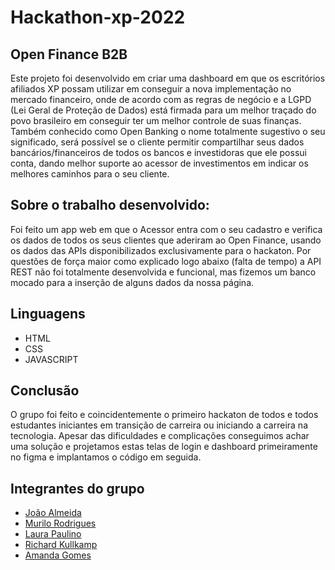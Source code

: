 # Hackathon-xp-2022

## Open Finance B2B

Este projeto foi desenvolvido em criar uma dashboard em que os escritórios afiliados XP possam utilizar em conseguir a nova implementação no mercado financeiro, onde de acordo com as regras de negócio e a LGPD (Lei Geral de Proteção de Dados) está firmada para um melhor traçado do povo brasileiro em conseguir ter um melhor controle de suas finanças.
Também conhecido como Open Banking o nome totalmente sugestivo o seu significado, será possível se o cliente permitir compartilhar seus dados bancários/financeiros de todos os bancos e investidoras que ele possui conta, dando melhor suporte ao acessor de investimentos em indicar os melhores caminhos para o seu cliente.


## Sobre o trabalho desenvolvido:


Foi feito um app web em que o Acessor entra com o seu cadastro e verifica os dados de todos os seus clientes que aderiram ao Open Finance, usando os dados das APIs disponibilizados exclusivamente para o hackaton. Por questões de força maior como explicado logo abaixo (falta de tempo) a API REST não foi totalmente desenvolvida e funcional, mas fizemos um banco mocado para a inserção de alguns dados da nossa página.


## Linguagens

<!--ts-->
   * HTML
   * CSS
   * JAVASCRIPT


## Conclusão

O grupo foi feito e coincidentemente o primeiro hackaton de todos e todos estudantes iniciantes em transição de carreira ou iniciando a carreira na tecnologia. Apesar das dificuldades e complicações conseguimos achar uma solução e projetamos estas telas de login e dashboard primeiramente no figma e implantamos o código em seguida.


## Integrantes do grupo

- [João Almeida](https://www.linkedin.com/in/jcmalmeida/)
- [Murilo Rodrigues](https://www.linkedin.com/in/murilorodrigueswebdev/) 
- [Laura Paulino](https://www.linkedin.com/in/laurapaulinodesouza/) 
- [Richard Kullkamp](https://www.linkedin.com/in/richardkulkamp/)
- [Amanda Gomes]()
